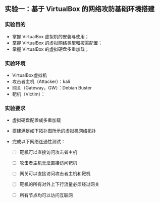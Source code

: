 ## 实验一：基于 VirtualBox 的网络攻防基础环境搭建

### 实验目的

- 掌握 VirtualBox 虚拟机的安装与使用；
- 掌握 VirtualBox 的虚拟网络类型和按需配置；
- 掌握 VirtualBox 的虚拟硬盘多重加载；

### 实验环境

- VirtualBox虚拟机
- 攻击者主机（Attacker）：kali
- 网关（Gateway，GW）：Debian Buster
- 靶机（Victim）：

### 实验要求

- 虚拟硬盘配置成多重加载

- 搭建满足如下拓扑图所示的虚拟机网络拓扑

- 完成以下网络连通性测试：

  - [ ] 靶机可以直接访问攻击者主机

  - [ ] 攻击者主机无法直接访问靶机
  - [ ] 网关可以直接访问攻击者主机和靶机
  - [ ] 靶机的所有对外上下行流量必须经过网关
  - [ ] 所有节点均可以访问互联网